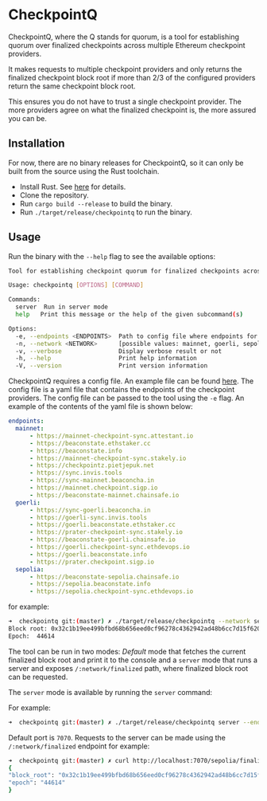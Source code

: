 # CheckpointQ

CheckpointQ, where the Q stands for quorum, is a tool for establishing quorum over finalized checkpoints across multiple
Ethereum checkpoint providers.

It makes requests to multiple checkpoint providers and only returns the finalized checkpoint block root if more than 2/3 of the configured providers return the same checkpoint block root.

This ensures you do not have to trust a single checkpoint provider. The more providers agree on what the finalized checkpoint
is, the more assured you can be.

## Installation

For now, there are no binary releases for CheckpointQ, so it can only be built from the source using the Rust toolchain.

- Install Rust. See [here](https://www.rust-lang.org/tools/install) for details.
- Clone the repository.
- Run `cargo build --release` to build the binary.
- Run `./target/release/checkpointq` to run the binary.

## Usage

Run the binary with the `--help` flag to see the available options:

```bash
Tool for establishing checkpoint quorum for finalized checkpoints across multiple checkpoint providers

Usage: checkpointq [OPTIONS] [COMMAND]

Commands:
  server  Run in server mode
  help   Print this message or the help of the given subcommand(s)

Options:
  -e, --endpoints <ENDPOINTS>  Path to config file where endpoints for network are listed. default is ./endpoint.yaml
  -n, --network <NETWORK>      [possible values: mainnet, goerli, sepolia]
  -v, --verbose                Display verbose result or not
  -h, --help                   Print help information
  -V, --version                Print version information
```

CheckpointQ requires a config file. An example file can be found [here](./endpoints.yaml). The config file is a yaml file
that contains the endpoints of the checkpoint providers. The config file can be passed to the tool using the `-e` flag. An
example of the contents of the yaml file is shown below:

```yaml
endpoints:
  mainnet:
      - https://mainnet-checkpoint-sync.attestant.io
      - https://beaconstate.ethstaker.cc
      - https://beaconstate.info
      - https://mainnet-checkpoint-sync.stakely.io
      - https://checkpointz.pietjepuk.net
      - https://sync.invis.tools
      - https://sync-mainnet.beaconcha.in
      - https://mainnet.checkpoint.sigp.io
      - https://beaconstate-mainnet.chainsafe.io
  goerli:
      - https://sync-goerli.beaconcha.in
      - https://goerli-sync.invis.tools
      - https://goerli.beaconstate.ethstaker.cc
      - https://prater-checkpoint-sync.stakely.io
      - https://beaconstate-goerli.chainsafe.io
      - https://goerli.checkpoint-sync.ethdevops.io
      - https://goerli.beaconstate.info
      - https://prater.checkpoint.sigp.io
  sepolia:
      - https://beaconstate-sepolia.chainsafe.io
      - https://sepolia.beaconstate.info
      - https://sepolia.checkpoint-sync.ethdevops.io
```

for example:

```bash
➜  checkpointq git:(master) ✗ ./target/release/checkpointq --network sepolia --endpoints ./endpoints.yaml
Block root: 0x32c1b19ee499bfbd68b656eed0cf96278c4362942ad48b6cc7d15f620401351c
Epoch:  44614
```

The tool can be run in two modes: _Default_ mode that fetches the current finalized block root and print it to the console
and a `server` mode that runs a server and exposes `/:network/finalized` path, where finalized block root can be requested.

The `server` mode is available by running the  `server` command:


For example:

```bash
➜  checkpointq git:(master) ✗ ./target/release/checkpointq server --endpoints ./endpoints.yaml
```

Default port is `7070`. Requests to the server can be made using the `/:network/finalized` endpoint for example:

```bash
➜  checkpointq git:(master) ✗ curl http://localhost:7070/sepolia/finalized | jq
{
"block_root": "0x32c1b19ee499bfbd68b656eed0cf96278c4362942ad48b6cc7d15f620401351c",
"epoch": "44614"
}
```